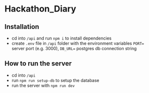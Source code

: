 # Hackathon_Diary

## Installation

- cd into `/api` and run `npm i` to install dependencies
- create `.env` file in `/api` folder with the environment variables `PORT=` server port (e.g. 3000), `DB_URL=` postgres db connection string
## How to run the server

- cd into `/api` 
- run `npm run setup-db` to setup the database
- run the server with `npm run dev`